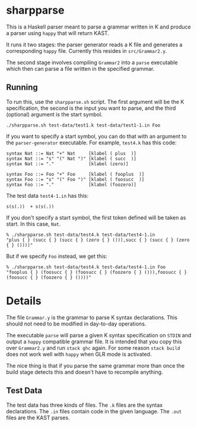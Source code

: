 # sharpparse

This is a Haskell parser meant to parse a grammar written in K and produce
a parser using `happy` that will return KAST.

It runs it two stages: the parser generator reads a K file and generates
a corresponding `happy` file.  Currently this resides in `src/Grammar2.y`.

The second stage involves compiling `Grammar2` into a `parse` executable
which then can parse a file written in the specified grammar.

## Running

To run this, use the `sharpparse.sh` script.  The first argument will be
the K specification, the second is the input you want to parse, and the
third (optional) argument is the start symbol.

```
./sharpparse.sh test-data/test1.k test-data/test1-1.in Foo
```

If you want to specify a start symbol, you can do that with an argument to
the `parser-generator` executable.  For example, `test4.k` has this code:

```
syntax Nat ::= Nat "+" Nat     [klabel ( plus  )]
syntax Nat ::= "s" "(" Nat ")" [klabel ( succ  )]
syntax Nat ::= "."             [klabel (zero)]

syntax Foo ::= Foo "+" Foo     [klabel ( fooplus  )]
syntax Foo ::= "s" "(" Foo ")" [klabel ( foosucc  )]
syntax Foo ::= "."             [klabel (foozero)]
```

The test data `test4-1.in` has this:

```
s(s(.))  + s(s(.))
```

If you don't specify a start symbol, the first token defined will be taken
as start.  In this case, `Nat`.

```
% ./sharpparse.sh test-data/test4.k test-data/test4-1.in
"plus { } (succ { } (succ { } (zero { } ())),succ { } (succ { } (zero { } ())))"
```

But if we specify `Foo` instead, we get this:

```
% ./sharpparse.sh test-data/test4.k test-data/test4-1.in Foo
"fooplus { } (foosucc { } (foosucc { } (foozero { } ())),foosucc { } (foosucc { } (foozero { } ())))"
```

# Details

The file `Grammar.y` is the grammar to parse K syntax declarations.
This should not need to be modified in day-to-day operations.

The executable `parse` will parse a given K syntax specification on
`STDIN` and output a `happy` compatible grammar file.  It is intended
that you copy this over `Grammar2.y` and run `stack ghc` again.
For some reason `stack build` does not work well with `happy` when
GLR mode is activated.

The nice thing is that if you parse the same grammar more than once
the build stage detects this and doesn't have to recompile anything.

## Test Data

The test data has three kinds of files.  The `.k` files are the syntax
declarations.  The `.in` files contain code in the given language.
The `.out` files are the KAST parses.
